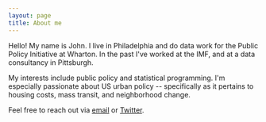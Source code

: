 ```yaml
---
layout: page
title: About me
---
```


Hello! My name is John. I live in Philadelphia and do data work for the Public Policy Initiative at Wharton. In the past I've worked at the IMF, and at a data consultancy in Pittsburgh.

My interests include public policy and statistical programming. I'm especially passionate about US urban policy -- specifically as it pertains to housing costs, mass transit, and neighborhood change. 

Feel free to reach out via [email](mailto:johnricco226@gmail.com) or [Twitter](https://twitter.com/riccoja).